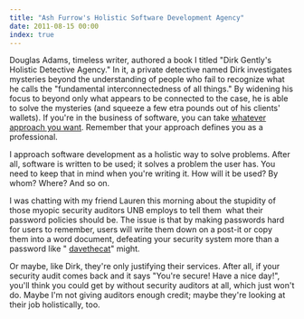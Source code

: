 ```yaml
---
title: "Ash Furrow's Holistic Software Development Agency"
date: 2011-08-15 00:00
index: true
---
```


Douglas Adams, timeless writer, authored a book I titled "Dirk Gently's Holistic Detective Agency." In it, a private detective named Dirk investigates mysteries beyond the understanding of people who fail to recognize what he calls the "fundamental interconnectedness of all things." By widening his focus to beyond only what appears to be connected to the case, he is able to solve the mysteries (and squeeze a few etra pounds out of his clients' wallets). If you're in the business of software, you can take [whatever approach you want](/blog/creating-software/). Remember that your approach defines you as a professional.

I approach software development as a holistic way to solve problems. After all, software is written to be used; it solves a problem the user has. You need to keep that in mind when you're writing it. How will it be used? By whom? Where? And so on.

I was chatting with my friend Lauren this morning about the stupidity of those myopic security auditors UNB employs to tell them &nbsp;what their password policies should be. The issue is that by making passwords hard for users to remember, users will write them down on a post-it or copy them&nbsp;into a word document, defeating your security system more than a password like " [davethecat](http://xkcd.com/936/)" might.

Or maybe, like Dirk, they're only justifying their services. After all, if your security audit comes back and it says "You're secure! Have a nice day!", you'll think you could get by without security auditors at all, which just won't do. Maybe I'm not giving auditors enough credit; maybe they're looking at their job&nbsp;holistically, too.

<!-- more -->
